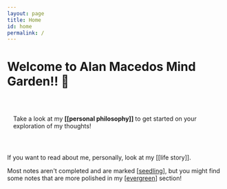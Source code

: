 ```yaml
---
layout: page
title: Home
id: home
permalink: /
---
```


# Welcome to Alan Macedos Mind Garden!! 🌱

<p class="blockquote" style="padding: 3em 1em;  border-radius: 4px;">
  Take a look at my <span style="font-weight: bold">[[personal philosophy]]</span> to get started on your exploration of my thoughts!
</p>

If you want to read about me, personally, look at my [[life story]].

Most notes aren't completed and are marked [[seedling]], but you might find some notes that are more polished in my [[evergreen]] section!

<style>
  .wrapper {
    max-width: 46em;
  }
</style>

[//begin]: # "Autogenerated link references for markdown compatibility"
[seedling]: ../_notes/seedling "seedling"
[evergreen]: evergreen "evergreen"
[//end]: # "Autogenerated link references"